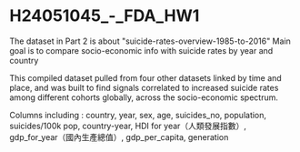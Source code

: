 # H24051045_-_FDA_HW1
The dataset in Part 2 is about "suicide-rates-overview-1985-to-2016"
Main goal is to compare socio-economic info with suicide rates by year and country

This compiled dataset pulled from four other datasets linked by time and place, and was built to find signals correlated to increased suicide rates among different cohorts globally, across the socio-economic spectrum.

Columns including : country, year, sex, age, suicides_no, population, suicides/100k pop, country-year, HDI for year（人類發展指數）, gdp_for_year（國內生產總值）, gdp_per_capita, generation
